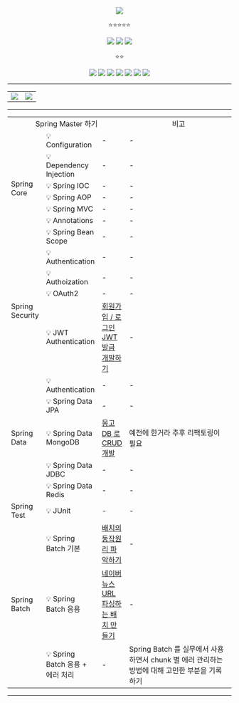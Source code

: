 
<p align='center'>
    <img src="https://capsule-render.vercel.app/api?type=waving&color=auto&height=300&section=header&text=BackEnd%20Developer&fontSize=90&animation=fadeIn&fontAlignY=38&desc=&descAlignY=51&descAlign=62"/>
</p>



<p align='center'>
  ⭐⭐⭐⭐⭐
</p>
<p align='center'>
<img src="https://img.shields.io/badge/Java-ED8B00?style=for-the-badge&logo=openjdk&logoColor=white">
<img src="https://img.shields.io/badge/Spring-6DB33F?style=for-the-badge&logo=spring&logoColor=white">
<img src="https://img.shields.io/badge/MySQL-00000F?style=for-the-badge&logo=mysql&logoColor=white">
  </p>

  <p align='center'>
⭐⭐
</p>
  <p align='center'>
    
<img src="https://img.shields.io/badge/kubernetes-%23326ce5.svg?style=for-the-badge&logo=kubernetes&logoColor=white">
<img src="https://img.shields.io/badge/MongoDB-4EA94B?style=for-the-badge&logo=mongodb&logoColor=white">
<img src="https://img.shields.io/badge/Vue.js-35495E?style=for-the-badge&logo=vue.js&logoColor=4FC08D">
<img src="https://img.shields.io/badge/GitLab-330F63?style=for-the-badge&logo=gitlab&logoColor=white">
<img src="https://img.shields.io/badge/GitHub-100000?style=for-the-badge&logo=github&logoColor=white">
<img src="https://img.shields.io/badge/Linux-FCC624?style=for-the-badge&logo=linux&logoColor=black">
<img src="https://img.shields.io/badge/WSL-0a97f5?style=for-the-badge&logo=linux&logoColor=white">


</p>

<hr/>

<table>
  <tr>
    <td>
      <a href="https://github.com/anuraghazra/github-readme-stats">
        <img src="https://github-readme-stats.vercel.app/api/top-langs/?username=soobinJung" />
      </a>
    </td>
    <td>
      <a href="https://github.com/anuraghazra/github-readme-stats">
        <img src="https://github-readme-stats.vercel.app/api?username=soobinJung" />
      </a>
    </td>
  </tr>
</table>



<hr/>

<table>
  <tr>
    <td colspan='3' width='300' align='center'> Spring Master 하기 </td>
     <td width='310' align='center'> 비고 </td>
  </tr>
   <tr>
    <td rowspan='7'> Spring Core </td>
    <td> 💡 Configuration </td>
    <td> - </td>
     <td> - </td>
  </tr>
  
   <tr>
    <td> 💡 Dependency Injection </td>
    <td> - </td>
     <td> - </td>
  </tr>

  
   <tr>
    <td> 💡 Spring IOC </td>
    <td> - </td>
     <td> - </td>
  </tr>

  
   <tr>
    <td> 💡 Spring AOP </td>
    <td> - </td>
     <td> - </td>
  </tr>

  
   <tr>
    <td> 💡 Spring MVC </td>
    <td> - </td>
     <td> - </td>
  </tr>

  
   <tr>
    <td> 💡 Annotations </td>
    <td> - </td>
     <td> - </td>
  </tr>

  
   <tr>
    <td> 💡 Spring Bean Scope </td>
    <td> - </td>
     <td> - </td>
  </tr>

  
   <tr>
    <td rowspan='4'> Spring Security </td>
    <td> 💡 Authentication </td>
    <td> - </td>
     <td> - </td>
  </tr>

  
   <tr>
    <td> 💡 Authoization </td>
    <td> - </td>
     <td> - </td>
  </tr>

  
   <tr>
    <td> 💡 OAuth2 </td>
    <td> - </td>
     <td> - </td>
  </tr>

  
   <tr>
    <td> 💡 JWT Authentication </td>
    <td> <a href='https://github.com/soobinJung/Spring-Security'> 회원가입 / 로그인 JWT 발급 개발하기 </a> </td>
     <td> - </td>
  </tr>

 
   <tr>
    <td rowspan='5'> Spring Data </td>
    <td> 💡 Authentication </td>
     <td> - </td>
    <td> - </td>
  </tr>
  
  
   <tr>
    <td> 💡 Spring Data JPA </td>
     <td> - </td>
    <td> - </td>
  </tr>
  
  
   <tr>
    <td> 💡 Spring Data MongoDB </td>
     <td> <a href='https://github.com/soobinJung/Mongo-Project/tree/main'> 몽고 DB 로 CRUD 개발 </a> </td>
    <td> 예전에 한거라 추후 리팩토링이 필요 </td>
  </tr>
  
  
   <tr>
    <td> 💡 Spring Data JDBC </td>
     <td> - </td>
    <td> - </td>
  </tr>
  
  
   <tr>
    <td> 💡 Spring Data Redis </td>
    <td> - </td>
     <td> - </td>
  </tr>

   <tr>
    <td> Spring Test </td>
    <td rowspan='1'> 💡 JUnit </td>
    <td> - </td>
     <td> - </td>
  </tr>

  

   <tr>
    <td rowspan='3'> Spring Batch </td>
    <td > 💡 Spring Batch 기본 </td>
    <td> <a href='https://github.com/soobinJung/Soobin-Batch-Toy-Project'> 배치의 동작원리 파악하기 </a> </td>
     <td> - </td>
  </tr>

  
   <tr>
    <td> 💡 Spring Batch 응용 </td>
    <td>  <a href='https://github.com/soobinJung/Naver-Sport-News-Batch'> 네이버 뉴스 URL 파싱하는 배치 만들기 </a> </td>
     <td> - </td>
  </tr>

  
   <tr>
    <td> 💡 Spring Batch 응용 + 에러 처리 </td>
    <td> - </td>
     <td> Spring Batch 를 실무에서 사용하면서 chunk 별 에러 관리하는 방법에 대해 고민한 부분을 기록하기 </td>
  </tr>
 
</table>

<hr/>
